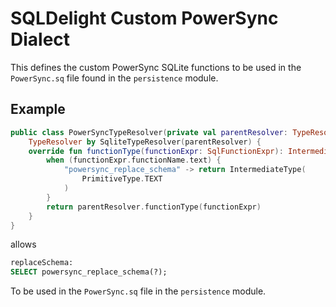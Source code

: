 # SQLDelight Custom PowerSync Dialect

This defines the custom PowerSync SQLite functions to be used in the `PowerSync.sq` file found in the `persistence` module.

## Example
```kotlin
public class PowerSyncTypeResolver(private val parentResolver: TypeResolver) :
    TypeResolver by SqliteTypeResolver(parentResolver) {
    override fun functionType(functionExpr: SqlFunctionExpr): IntermediateType? {
        when (functionExpr.functionName.text) {
            "powersync_replace_schema" -> return IntermediateType(
                PrimitiveType.TEXT
            )
        }
        return parentResolver.functionType(functionExpr)
    }
}
```

allows

```sql
replaceSchema:
SELECT powersync_replace_schema(?);
```

To be used in the `PowerSync.sq` file in the `persistence` module.